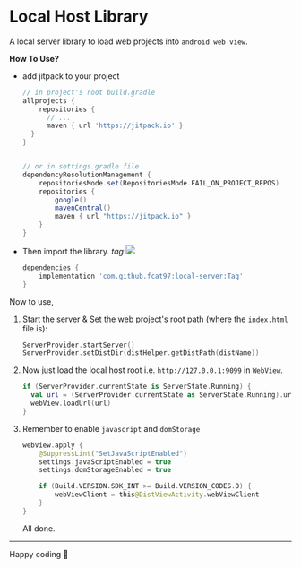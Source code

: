# Local Host Library

A local server library to load web projects into `android web view`. 

__How To Use?__

- add jitpack to your project
  
  ```groovy
  // in project's root build.gradle
  allprojects {
      repositories {
  		// ...
  		maven { url 'https://jitpack.io' }
  	}
  }
  
  
  // or in settings.gradle file
  dependencyResolutionManagement {
      repositoriesMode.set(RepositoriesMode.FAIL_ON_PROJECT_REPOS)
      repositories {
          google()
          mavenCentral()
          maven { url "https://jitpack.io" }
      }
  }
  ```



- Then import the library. _tag_:[![](https://jitpack.io/v/fcat97/local-server.svg)](https://jitpack.io/#fcat97/local-server)

  ```groovy
  dependencies {
      implementation 'com.github.fcat97:local-server:Tag'
  }
  ```



Now to use,

1. Start the server & Set the web project's root path (where the `index.html` file is):
   
   ```kotlin
   ServerProvider.startServer()
   ServerProvider.setDistDir(distHelper.getDistPath(distName))
   ```

2.  Now just load the local host root i.e. `http://127.0.0.1:9099` in `WebView`. 

    ```kotlin
    if (ServerProvider.currentState is ServerState.Running) {
      val url = (ServerProvider.currentState as ServerState.Running).url
      webView.loadUrl(url)
    }
    ```

3. Remember to enable `javascript` and `domStorage`
   
   ```kotlin
   webView.apply {
       @SuppressLint("SetJavaScriptEnabled")
       settings.javaScriptEnabled = true
       settings.domStorageEnabled = true
   
       if (Build.VERSION.SDK_INT >= Build.VERSION_CODES.O) {
           webViewClient = this@DistViewActivity.webViewClient
       }
   }
   ```
   
   All done. 

---

Happy coding 🚀
